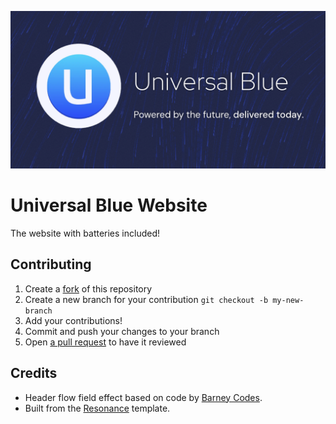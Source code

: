 <p align="center">
  <a href="https://universal-blue.org/"><img src="/images/preview.png?raw=true" alt="Universal Blue"/></a>
</p>

# Universal Blue Website
The website with batteries included!

## Contributing

1. Create a [fork](https://docs.github.com/en/get-started/quickstart/fork-a-repo) of this repository
2. Create a new branch for your contribution `git checkout -b my-new-branch`
3. Add your contributions!
4. Commit and push your changes to your branch
5. Open [a pull request](https://docs.github.com/en/pull-requests/collaborating-with-pull-requests/proposing-changes-to-your-work-with-pull-requests/creating-a-pull-request) to have it reviewed

## Credits

* Header flow field effect based on code by [Barney Codes](https://www.barneycodes.com/).
* Built from the [Resonance](https://themeforest.net/item/resonance-html-onemulti-page-multipurpose-template/48140535) template.
